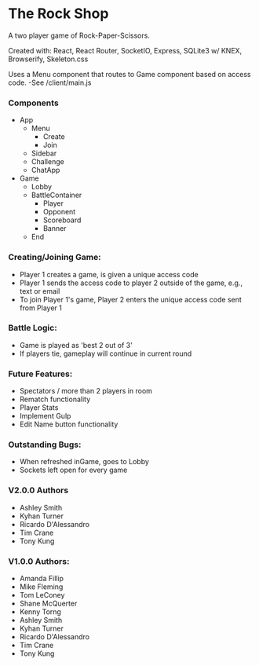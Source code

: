 # The Rock Shop

A two player game of Rock-Paper-Scissors.

Created with: React, React Router, SocketIO, Express, SQLite3 w/ KNEX, Browserify, Skeleton.css


Uses a Menu component that routes to Game component based on access code.
-See /client/main.js

### Components
  * App
    * Menu
      * Create
      * Join
    * Sidebar
     * Challenge
     * ChatApp
  * Game
    * Lobby
    * BattleContainer
      * Player
      * Opponent
      * Scoreboard
      * Banner
    * End

### Creating/Joining Game:
 * Player 1 creates a game, is given a unique access code
 * Player 1 sends the access code to player 2 outside of the game, e.g., text or email
 * To join Player 1's game, Player 2 enters the unique access code sent from Player 1


### Battle Logic:
 * Game is played as 'best 2 out of 3'
 * If players tie, gameplay will continue in current round


### Future Features:
 * Spectators / more than 2 players in room
 * Rematch functionality
 * Player Stats
 * Implement Gulp
 * Edit Name button functionality


### Outstanding Bugs:
 * When refreshed inGame, goes to Lobby
 * Sockets left open for every game
 

### V2.0.0 Authors 
  * Ashley Smith
  * Kyhan Turner
  * Ricardo D'Alessandro
  * Tim Crane
  * Tony Kung

### V1.0.0 Authors: 
  * Amanda Fillip
  * Mike Fleming
  * Tom LeConey
  * Shane McQuerter
  * Kenny Torng
  * Ashley Smith
  * Kyhan Turner
  * Ricardo D'Alessandro
  * Tim Crane
  * Tony Kung
